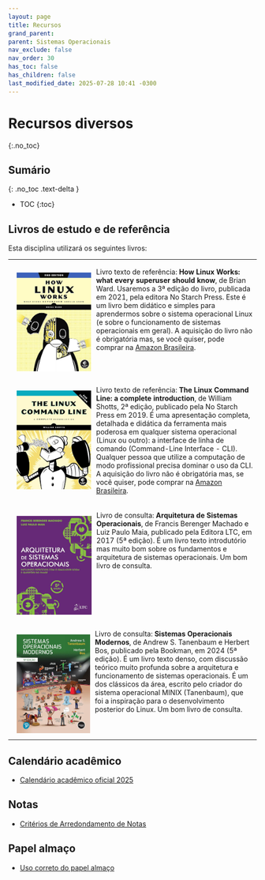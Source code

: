 ```yaml
---
layout: page
title: Recursos
grand_parent:
parent: Sistemas Operacionais
nav_exclude: false
nav_order: 30
has_toc: false
has_children: false
last_modified_date: 2025-07-28 10:41 -0300
---
```


# Recursos diversos
{:.no_toc}

## Sumário
{: .no_toc .text-delta }

* TOC
{:toc}

## Livros de estudo e de referência
Esta disciplina utilizará os seguintes livros:

<table>
  <tr>
    <td>
      <p><img src="/assets/disciplinas/so/livros/how_linux_works.jpg"
             alt="How Linux Works"
             style="float:left;height:200px;clear:both;margin: 10px 10px 10px 10px;" />
             Livro texto de referência: <b>How Linux Works: what every
             superuser should know</b>, de Brian Ward. Usaremos a 3ª edição
             do livro, publicada em 2021, pela editora No Starch Press.
             Este é um livro bem didático e simples para aprendermos sobre
             o sistema operacional Linux (e sobre o funcionamento de
             sistemas operacionais em geral). A aquisição do livro não é
             obrigatória mas, se você quiser, pode comprar na <a
  href="https://www.amazon.com.br/How-Linux-Works-Brian-Ward/dp/1718500408/">Amazon
             Brasileira</a>.</p>
    </td>
  </tr>
  <tr>
    <td>
      <p><img src="/assets/disciplinas/so/livros/the_linux_command_line.jpg"
              alt="The Linux Command Line"
              style="float:left;height:200px;clear:both;margin: 10px 10px 10px 10px;" />
         Livro texto de referência: <b>The Linux Command Line: a complete
         introduction</b>, de William Shotts, 2ª edição, publicado pela No
         Starch Press em 2019. É uma apresentação completa, detalhada e
         didática da ferramenta mais poderosa em qualquer sistema operacional
         (Linux ou outro): a interface de linha de comando (Command-Line
         Interface - CLI). Qualquer pessoa que utilize a computação de
         modo profissional precisa dominar o uso da CLI. A aquisição do livro
         não é obrigatória mas, se você quiser, pode comprar na
         <a href="https://www.amazon.com.br/Linux-Command-Line-2nd-Introduction/dp/1593279523/">Amazon Brasileira</a>.</p>
    </td>
  </tr>
  <tr>
    <td>
      <p><img src="/assets/disciplinas/so/livros/arquitetura_sistemas_operacionais.jpg"
              alt="Arquitetura de Sistemas Operacionais"
              style="float:left;height:200px;clear:both;margin: 10px 10px 10px 10px;" />
         Livro de consulta: <b>Arquitetura de Sistemas Operacionais</b>, de
         Francis Berenger Machado e Luiz Paulo Maia, publicado pela
         Editora LTC, em 2017 (5ª edição). É um livro texto introdutório
         mas muito bom sobre os fundamentos e arquitetura de sistemas
         operacionais. Um bom livro de consulta.</p>
    </td>
  </tr>
  <tr>
    <td>
      <p><img src="/assets/disciplinas/so/livros/sistemas_operacionais_modernos.jpg"
              alt="Sistemas Operacionais Modernos"
              style="float:left;height:200px;clear:both;margin: 10px 10px 10px 10px;" />
         Livro de consulta: <b>Sistemas Operacionais Modernos</b>, de
         Andrew S. Tanenbaum e Herbert Bos, publicado pela
         Bookman, em 2024 (5ª edição). É um livro texto denso, com discussão
         teórico muito profunda sobre a arquitetura e funcionamento de
         sistemas operacionais. É um dos clássicos da área, escrito pelo
         criador do sistema operacional MINIX (Tanenbaum), que foi a
         inspiração para o desenvolvimento posterior do Linux. Um bom livro
         de consulta.</p>
    </td>
  </tr>
</table>

## Calendário acadêmico
* [Calendário acadêmico oficial 2025](/assets/docs/calendario_oficial_2025.pdf)

## Notas
* [Critérios de Arredondamento de Notas](/assets/docs/arredondamento.pdf)

## Papel almaço
* [Uso correto do papel almaço](/assets/docs/uso_papel_almaco.pdf)
